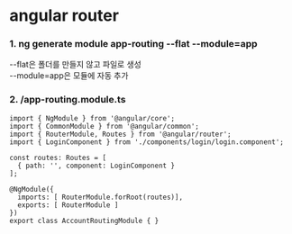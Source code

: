 # angular router

### 1. ng generate module app-routing --flat --module=app
--flat은 폴더를 만들지 않고 파일로 생성<br>
--module=app은 모듈에 자동 추가
### 2. /app-routing.module.ts
```
import { NgModule } from '@angular/core';
import { CommonModule } from '@angular/common';
import { RouterModule, Routes } from '@angular/router';
import { LoginComponent } from './components/login/login.component';

const routes: Routes = [
  { path: '', component: LoginComponent }
];

@NgModule({
  imports: [ RouterModule.forRoot(routes)],
  exports: [ RouterModule ]
})
export class AccountRoutingModule { }

```
